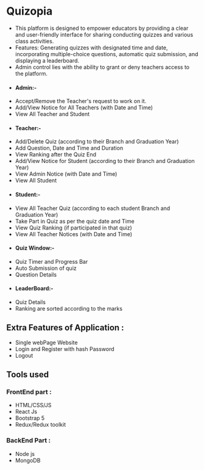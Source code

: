 # Quizopia
- This platform is designed to empower educators by providing a clear and user-friendly interface for sharing conducting
quizzes and various class activities. 
- Features: Generating quizzes with designated time and date, incorporating multiple-choice questions, automatic quiz
submission, and displaying a leaderboard.
- Admin control lies with the ability to grant or deny teachers access to the platform.
 * <h4>Admin:-</h1>
- Accept/Remove the Teacher's request to work on it.
- Add/View Notice for All Teachers (with Date and Time)
- View All Teacher and Student

  
* <h4>Teacher:-</h1>
- Add/Delete Quiz (according to their Branch and Graduation Year)
- Add Question, Date and Time and Duration
- View Ranking after the Quiz End
- Add/View Notice for Student (according to their Branch and Graduation Year)
- View Admin Notice (with Date and Time)
- View All Student



  
* <h4>Student:-</h1>
- View All Teacher Quiz  (according to each student Branch and Graduation Year)
- Take Part in Quiz as per the quiz date and Time
- View Quiz Ranking (if participated in that quiz)
- View All Teacher Notices (with Date and Time)

* <h4>Quiz Window:-</h1>
- Quiz Timer and Progress Bar
- Auto Submission of quiz
- Question Details 


* <h4>LeaderBoard:-</h1>
- Quiz Details
- Ranking are sorted according to the marks 




## Extra Features of Application :
- Single webPage Website
- Login and Register with hash Password
- Logout


 
## Tools used 
### FrontEnd part :
- HTML/CSS/JS
- React Js
- Bootstrap 5
- Redux/Redux toolkit

### BackEnd Part :
- Node js
- MongoDB



